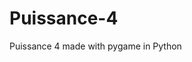 # Puissance-4
Puissance 4 made with pygame in Python

<blockquote class="imgur-embed-pub" lang="en" data-id="a/IW427Cm" data-context="false" ><a href="//imgur.com/a/IW427Cm"></a></blockquote><script async src="//s.imgur.com/min/embed.js" charset="utf-8"></script>

